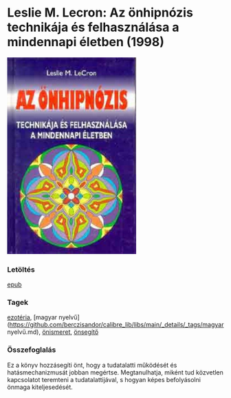 # <a name="id_7">Leslie M. Lecron: Az önhipnózis technikája és felhasználása a mindennapi életben (1998)</a>
<img src="https://github.com/BercziSandor/calibre_lib/raw/main/libs/main/Leslie%20M.%20Lecron/Az%20onhipnozis%20technikaja%20es%20felhaszn%20%287%29/cover.jpg" alt="cover" width="300"/>

### Letöltés
[epub](https://github.com/BercziSandor/calibre_lib/raw/main/libs/main/Leslie%20M.%20Lecron/Az%20onhipnozis%20technikaja%20es%20felhaszn%20%287%29/Az%20onhipnozis%20technikaja%20es%20fel%20-%20Leslie%20M.%20Lecron.epub)

### Tagek
[ezotéria](https://github.com/berczisandor/calibre_lib/libs/main/_details/_tags/ezotéria.md), [magyar nyelvű](https://github.com/berczisandor/calibre_lib/libs/main/_details/_tags/magyar nyelvű.md), [önismeret](https://github.com/berczisandor/calibre_lib/libs/main/_details/_tags/önismeret.md), [önsegítő](https://github.com/berczisandor/calibre_lib/libs/main/_details/_tags/önsegítő.md)

### Összefoglalás
<p class="description">Ez a könyv hozzásegíti önt, hogy a tudatalatti működését és hatásmechanizmusát jobban megértse. Megtanulhatja, miként tud közvetlen kapcsolatot teremteni a tudatalattijával, s hogyan képes befolyásolni önmaga kiteljesedését.</p>


